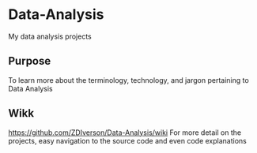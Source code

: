 # Data-Analysis
My data analysis projects


## Purpose
To learn more about the terminology, technology, and jargon pertaining to Data Analysis

## Wikk
https://github.com/ZDIverson/Data-Analysis/wiki
For more detail on the projects, easy navigation to the source code and even code explanations
